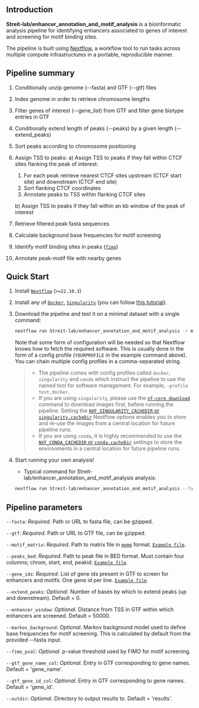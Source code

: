 ## Introduction

**Streit-lab/enhancer_annotation_and_motif_analysis** is a bioinformatic analysis pipeline for identifying enhancers associated to genes of interest and screening for motif binding sites.

The pipeline is built using [Nextflow](https://www.nextflow.io), a workflow tool to run tasks across multiple compute infrastructures in a portable, reproducible manner.

## Pipeline summary

1. Conditionally unzip genome (--fasta) and GTF (--gtf) files
2. Index genome in order to retrieve chromosome lengths
3. Filter genes of interest (--gene_list) from GTF and filter gene biotype entries in GTF
4. Conditionally extend length of peaks (--peaks) by a given length (--extend_peaks)
5. Sort peaks according to chromosome positioning

6. Assign TSS to peaks:
   a) Assign TSS to peaks if they fall within CTCF sites flanking the peak of interest:
      1. For each peak retrieve nearest CTCF sites upstream (CTCF start site) and downstream (CTCF end site)
      2. Sort flanking CTCF coordinates
      3. Annotate peaks to TSS within flanking CTCF sites

   b) Assign TSS to peaks if they fall within an <x>kb window of the peak of interest

7. Retrieve filtered peak fasta sequences
8. Calculate background base frequencies for motif screening
9. Identify motif binding sites in peaks ([`fimo`](https://meme-suite.org/meme/doc/fimo.html))
10. Annotate peak-motif file with nearby genes

## Quick Start

1. Install [`Nextflow`](https://www.nextflow.io/docs/latest/getstarted.html#installation) (`>=22.10.3`)

2. Install any of [`Docker`](https://docs.docker.com/engine/installation/), [`Singularity`](https://www.sylabs.io/guides/3.0/user-guide/) (you can follow [this tutorial](https://singularity-tutorial.github.io/01-installation/)).

3. Download the pipeline and test it on a minimal dataset with a single command:

   ```bash
   nextflow run Streit-lab/enhancer_annotation_and_motif_analysis -r main -profile test,docker --outdir output
   ```

   Note that some form of configuration will be needed so that Nextflow knows how to fetch the required software. This is usually done in the form of a config profile (`YOURPROFILE` in the example command above). You can chain multiple config profiles in a comma-separated string.

   > - The pipeline comes with config profiles called `docker`, `singularity` and `conda` which instruct the pipeline to use the named tool for software management. For example, `-profile test,docker`.
   > - If you are using `singularity`, please use the [`nf-core download`](https://nf-co.re/tools/#downloading-pipelines-for-offline-use) command to download images first, before running the pipeline. Setting the [`NXF_SINGULARITY_CACHEDIR` or `singularity.cacheDir`](https://www.nextflow.io/docs/latest/singularity.html?#singularity-docker-hub) Nextflow options enables you to store and re-use the images from a central location for future pipeline runs.
   > - If you are using `conda`, it is highly recommended to use the [`NXF_CONDA_CACHEDIR` or `conda.cacheDir`](https://www.nextflow.io/docs/latest/conda.html) settings to store the environments in a central location for future pipeline runs.

4. Start running your own analysis!

   - Typical command for Streit-lab/enhancer_annotation_and_motif_analysis analysis:

   ```bash
   nextflow run Streit-lab/enhancer_annotation_and_motif_analysis --fasta <FASTA_PATH_OR_URL> --gtf <GTF_PATH_OR_URL> --motif_matrix <MEME_MOTIF_FILE> --peaks_bed <PEAK_BED_FILE> -profile <docker/singularity/conda>
   ```

## Pipeline parameters

`--fasta`: *Required*. Path or URL to fasta file, can be gzipped.

`--gtf`: *Required*. Path or URL to GTF file, can be gzipped.

`--motif_matrix`: *Required*. Path to matrix file in [`meme`](https://meme-suite.org/meme/doc/meme-format.html) format. [`Example file`](https://github.com/Streit-lab/enhancer_annotation_and_motif_analysis/blob/main/test_data/six1_motifs.txt). 

`--peaks_bed`: *Required*. Path to peak file in BED format. Must contain four columns; chrom, start, end, peakid. [`Example file`](https://github.com/Streit-lab/enhancer_annotation_and_motif_analysis/blob/main/test_data/peaks.bed).

`--gene_ids`: *Required*. List of gene ids present in GTF to screen for enhancers and motifs. One gene id per line. [`Example file`](https://github.com/Streit-lab/enhancer_annotation_and_motif_analysis/blob/main/test_data/peaks.bed).

`--extend_peaks`: *Optional*. Number of bases by which to extend peaks (up and downstream). Default = 0.

`--enhancer_window`: *Optional*. Distance from TSS in GTF within which enhancers are screened. Default = 50000.

`--markov_background`: *Optional*. Markov background model used to define base frequencies for motif screening. This is calculated by default from the provided --fasta input.

`--fimo_pval`: *Optional*. p-value threshold used by FIMO for motif screening.

`--gtf_gene_name_col`: *Optional*. Entry in GTF corresponding to gene names. Default = 'gene_name'.

`--gtf_gene_id_col`: *Optional*. Entry in GTF corresponding to gene names. Default = 'gene_id'.

`--outdir`: *Optional*. Directory to output results to. Default = 'results'.


